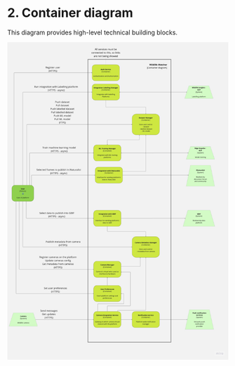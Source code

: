 # 2. Container diagram

This diagram provides high-level technical building blocks.

![ContainerDiagram.png](images/ContainerDiagram.png)
